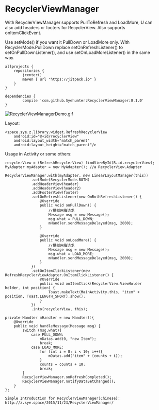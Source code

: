 # RecyclerViewManager
With RecyclerViewManager supports PullToRefresh and LoadMore, U can also add headers or footers for RecyclerView.
Also supports onItemClickEvent.

Use setMode() if you want it PullDown or LoadMore only.
With RecyclerMode.PullDown replace setOnRefreshListener() to setOnPullDownListener(), and use setOnLoadMoreListener() in the same way.

	allprojects {
	    repositories {
	        jcenter()
	        maven { url "https://jitpack.io" }
	    }
	}
 	
 	dependencies {
	        compile 'com.github.Syehunter:RecyclerViewManager:0.1.0'
	}

![RecyclerViewManagerDemo.gif](http://7xn4z4.com1.z0.glb.clouddn.com/RecyclerViewManager.gif)

Layout:

	<space.sye.z.library.widget.RefreshRecyclerView
        android:id="@+id/recyclerView"
        android:layout_width="match_parent"
        android:layout_height="match_parent"/>

Usage in Activity or some others:

	recyclerView = (RefreshRecyclerView) findViewById(R.id.recyclerView);
    MyAdapter myAdapter = new MyAdapter(); //a RecyclerView.Adapter

	RecyclerViewManager.with(myAdapter, new LinearLayoutManager(this))
                .setMode(RecyclerMode.BOTH)
                .addHeaderView(header)
                .addHeaderView(header2)
                .addFooterView(footer)
                .setOnRefreshListener(new OnBothRefreshListener() {
                    @Override
                    public void onPullDown() {
                        //模拟网络请求
                        Message msg = new Message();
                        msg.what = PULL_DOWN;
                        mHandler.sendMessageDelayed(msg, 2000);
                    }

                    @Override
                    public void onLoadMore() {
                        //模拟网络请求
                        Message msg = new Message();
                        msg.what = LOAD_MORE;
                        mHandler.sendMessageDelayed(msg, 2000);
                    }
                })
                .setOnItemClickListener(new RefreshRecyclerViewAdapter.OnItemClickListener() {
                    @Override
                    public void onItemClick(RecyclerView.ViewHolder holder, int position) {
                        Toast.makeText(MainActivity.this, "item" + position, Toast.LENGTH_SHORT).show();
                    }
                })
                .into(recyclerView, this);

    private Handler mHandler = new Handler(){
        @Override
        public void handleMessage(Message msg) {
            switch (msg.what){
                case PULL_DOWN:
                    mDatas.add(0, "new Item");
                    break;
                case LOAD_MORE:
                    for (int i = 0; i < 10; i++){
                        mDatas.add("item" + (counts + i));
                    }
                    counts = counts + 10;
                    break;
            }
            RecyclerViewManager.onRefreshCompleted();
            RecyclerViewManager.notifyDataSetChanged();
        }
    };
    
    Simple Introduction for RecyclerViewManager(Chinese): http://z.sye.space/2015/11/23/RecyclerViewManager/
